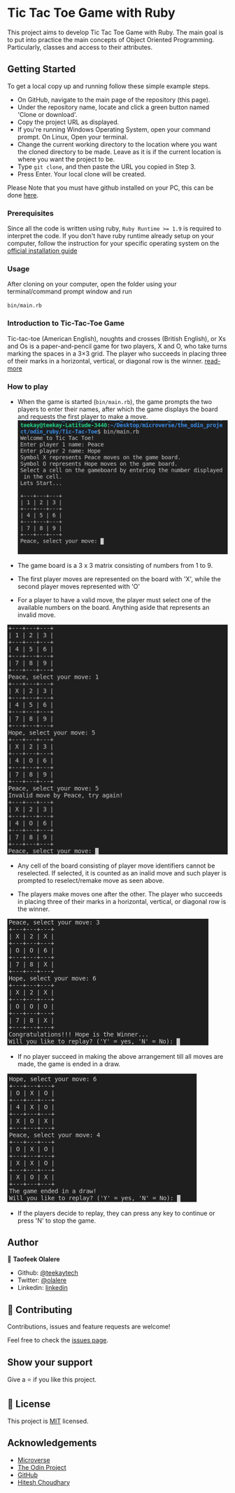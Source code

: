 # Tic Tac Toe Game with Ruby

This project aims to develop Tic Tac Toe Game with Ruby. The main goal is to put into practice the main concepts of Object Oriented Programming. Particularly, classes and access to their attributes.

## Getting Started

To get a local copy up and running follow these simple example steps.

- On GitHub, navigate to the main page of the repository (this page).
- Under the repository name, locate and click a green button named 'Clone or download'. 
- Copy the project URL as displayed.
- If you're running Windows Operating System, open your command prompt. On Linux, Open your terminal.
- Change the current working directory to the location where you want the cloned directory to be made. Leave as it is if the current location is where you want the project to be.
- Type `git clone`, and then paste the URL you copied in Step 3.
- Press Enter. Your local clone will be created.

Please Note that you must have github installed on your PC, this can be done [here](https://gist.github.com/derhuerst/1b15ff4652a867391f03).


### Prerequisites

Since all the code is written using ruby, `Ruby Runtime >= 1.9` is required to interpret the code. If you don't have ruby runtime already setup on your computer, follow the instruction for your specific operating system on the [official installation guide](https://www.ruby-lang.org/en/documentation/installation/)

### Usage

After cloning on your computer, open the folder using your terminal/command prompt window and run

`bin/main.rb`

### Introduction to Tic-Tac-Toe Game
Tic-tac-toe (American English), noughts and crosses (British English), or Xs and Os is a paper-and-pencil game for two players, X and O, who take turns marking the spaces in a 3×3 grid. The player who succeeds in placing three of their marks in a horizontal, vertical, or diagonal row is the winner. [read-more](https://en.wikipedia.org/wiki/Tic-tac-toe)

### How to play
- When the game is started (`bin/main.rb`), the game prompts the two players to enter their names, after which the game displays the board and requests the first player to make a move.
![screenshot](/assets/img/shot1.png)

- The game board is a 3 x 3 matrix consisting of numbers from 1 to 9.
- The first player moves are represented on the board with 'X', while the second player moves represented with 'O'
- For a player to have a valid move, the player must select one of the available numbers on the board. Anything aside that represents an invalid move.

![screenshot](/assets/img/shot2.png)

- Any cell of the board consisting of player move identifiers cannot be reselected. If selected, it is counted as an inalid move and such player is prompted to reselect/remake move as seen above.

- The players make moves one after the other. The player who succeeds in placing three of their marks in a horizontal, vertical, or diagonal row is the winner. 

![screenshot](/assets/img/shot3.png)

- If no player succeed in making the above arrangement till all moves are made, the game is ended in a draw.

![screenshot](/assets/img/shot4.png)

- If the players decide to replay, they can press any key to continue or press 'N' to stop the game.

## Author

👤 **Taofeek Olalere**

- Github: [@teekaytech](https://github.com/teekaytech)
- Twitter: [@olalere](https://twitter.com/ola_lere)
- Linkedin: [linkedin](https://linkedin.com/in/teekaytech)

## 🤝 Contributing

Contributions, issues and feature requests are welcome!

Feel free to check the [issues page](issues/).

## Show your support

Give a ⭐️ if you like this project.

## 📝 License

This project is [MIT](lic.url) licensed.

## Acknowledgements

- [Microverse](https://microverse.pathwright.com/library/fast-track-curriculum/69047/path/step/57421589/)
- [The Odin Project](https://www.theodinproject.com/courses/ruby-programming/lessons/basic-enumerable-methods#learning-outcomes)
- [GitHub](https://help.github.com/en/github/creating-cloning-and-archiving-repositories/cloning-a-repository)
- [Hitesh Choudhary](https://www.youtube.com/watch?v=qU_gdQ1FvjM)